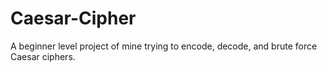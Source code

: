# Caesar-Cipher
A beginner level project of mine trying to  encode, decode, and brute force Caesar ciphers. 
